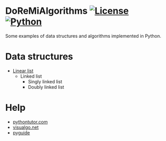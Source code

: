 # DoReMiAlgorithms [![License](https://img.shields.io/badge/License-MIT-blue.svg)](https://github.com/ip404/DoReMiAlgorithms) [![Python](https://img.shields.io/badge/Python-3.5.1-blue.svg)](https://www.python.org/)

Some examples of data structures and algorithms implemented in Python.

# Data structures

- [Linear list](https://github.com/ip404/DoReMiAlgorithms/tree/master/Code/data_structures/linear_list)
    - Linked list
        - Singly linked list
        - Doubly linked list

# Help

- [pythontutor.com](http://www.pythontutor.com/)
- [visualgo.net](https://visualgo.net/en)
- [pyguide](https://google.github.io/styleguide/pyguide.html)
